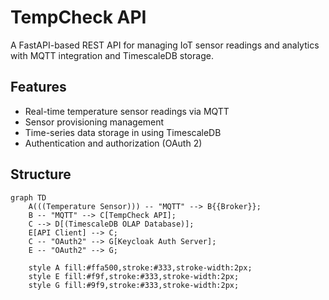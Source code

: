 # TempCheck API

A FastAPI-based REST API for managing IoT sensor readings and analytics with MQTT integration and TimescaleDB storage.

## Features

- Real-time temperature sensor readings via MQTT
- Sensor provisioning management
- Time-series data storage in using TimescaleDB
- Authentication and authorization (OAuth 2)

## Structure
```mermaid
graph TD
    A(((Temperature Sensor))) -- "MQTT" --> B{{Broker}};
    B -- "MQTT" --> C[TempCheck API];
    C --> D[(TimescaleDB OLAP Database)];
    E[API Client] --> C;
    C -- "OAuth2" --> G[Keycloak Auth Server];
    E -- "OAuth2" --> G;

    style A fill:#ffa500,stroke:#333,stroke-width:2px;
    style E fill:#f9f,stroke:#333,stroke-width:2px;
    style G fill:#9f9,stroke:#333,stroke-width:2px;
```
